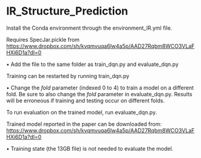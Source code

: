 # IR_Structure_Prediction

Install the Conda environment through the environment_IR.yml file.

Requires SpecJar.pickle from https://www.dropbox.com/sh/kvqmvuqa6lw4a5p/AAD27Rqbm8WCO3VLaFHXi6D1a?dl=0

•	Add the file to the same folder as train_dqn.py and evaluate_dqn.py

Training can be restarted by running train_dqn.py

•	Change the  *fold* parameter (indexed 0 to 4) to train a model on a different fold. Be sure to also change the *fold* parameter in evaluate_dqn.py. Results will be erroneous if training and testing occur on different folds.

To run evaluation on the trained model, run evaluate_dqn.py.

Trained model reported in the paper can be downloaded from: https://www.dropbox.com/sh/kvqmvuqa6lw4a5p/AAD27Rqbm8WCO3VLaFHXi6D1a?dl=0

•	Training state (the 13GB file) is not needed to evaluate the model.